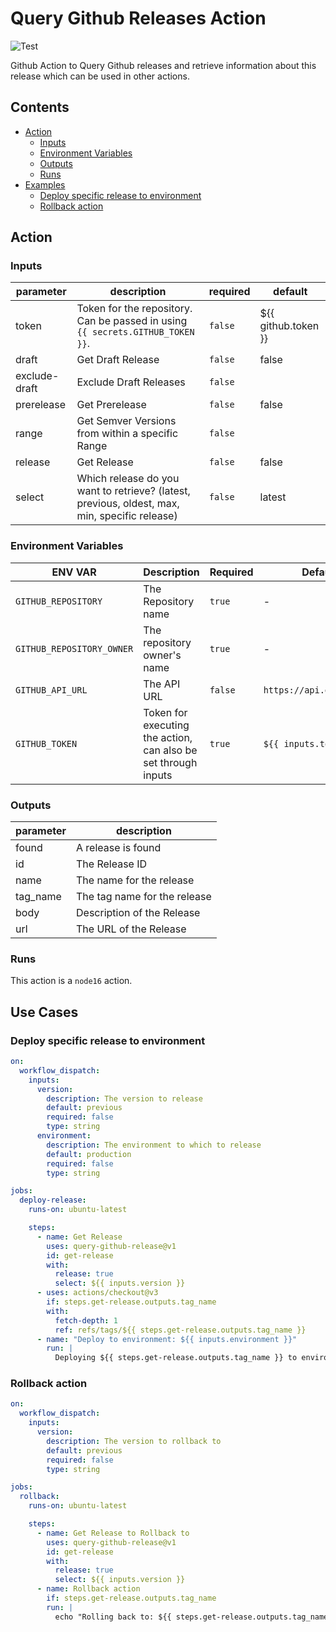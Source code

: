 # Query Github Releases Action

![Test](https://github.com/boite-nl/query-release-action/actions/workflows/01-build.yml/badge.svg?branch=main)


Github Action to Query Github releases and retrieve information about this release which can be used in other actions.

## Contents
<!-- START doctoc generated TOC please keep comment here to allow auto update -->
<!-- DON'T EDIT THIS SECTION, INSTEAD RE-RUN doctoc TO UPDATE -->

- [Action](#action)
  - [Inputs](#inputs)
  - [Environment Variables](#environment-variables)
  - [Outputs](#outputs)
  - [Runs](#runs)
- [Examples](#examples)
  - [Deploy specific release to environment](#deploy-specific-release-to-environment)
  - [Rollback action](#rollback-action)

<!-- END doctoc generated TOC please keep comment here to allow auto update -->

## Action
<!-- action-docs-inputs -->
### Inputs

| parameter | description | required | default |
| - | - | - | - |
| token | Token for the repository. Can be passed in using `{{ secrets.GITHUB_TOKEN }}`. | `false` | ${{ github.token }} |
| draft | Get Draft Release | `false` | false |
| exclude-draft | Exclude Draft Releases | `false` |  |
| prerelease | Get Prerelease | `false` | false |
| range | Get Semver Versions from within a specific Range | `false` |  |
| release | Get Release | `false` | false |
| select | Which release do you want to retrieve? (latest, previous, oldest, max, min, specific release) | `false` | latest |



<!-- action-docs-inputs -->

### Environment Variables

| ENV VAR                   | Description                                                    | Required | Default                  |
| ------------------------- | -------------------------------------------------------------- | -------- | ------------------------ |
| `GITHUB_REPOSITORY`       | The Repository name                                            | `true`   | -                        |
| `GITHUB_REPOSITORY_OWNER` | The repository owner's name                                    | `true`   | -                        |
| `GITHUB_API_URL`          | The API URL                                                    | `false`  | `https://api.github.com` |
| `GITHUB_TOKEN`            | Token for executing the action, can also be set through inputs | `true`   | `${{ inputs.token }}`    |

<!-- action-docs-outputs -->
### Outputs

| parameter | description |
| - | - |
| found | A release is found |
| id | The Release ID |
| name | The name for the release |
| tag_name | The tag name for the release |
| body | Description of the Release |
| url | The URL of the Release |



<!-- action-docs-outputs -->

<!-- action-docs-runs -->
### Runs

This action is a `node16` action.


<!-- action-docs-runs -->

## Use Cases

### Deploy specific release to environment
```yml
on:
  workflow_dispatch:
    inputs:
      version:
        description: The version to release
        default: previous
        required: false
        type: string
      environment:
        description: The environment to which to release
        default: production
        required: false
        type: string

jobs:
  deploy-release:
    runs-on: ubuntu-latest

    steps:
      - name: Get Release
        uses: query-github-release@v1
        id: get-release
        with:
          release: true
          select: ${{ inputs.version }}
      - uses: actions/checkout@v3
        if: steps.get-release.outputs.tag_name
        with:
          fetch-depth: 1
          ref: refs/tags/${{ steps.get-release.outputs.tag_name }}
      - name: "Deploy to environment: ${{ inputs.environment }}"
        run: |
          Deploying ${{ steps.get-release.outputs.tag_name }} to environment: ${{ inputs.environment }}
```

### Rollback action

```yml
on:
  workflow_dispatch:
    inputs:
      version:
        description: The version to rollback to
        default: previous
        required: false
        type: string

jobs:
  rollback:
    runs-on: ubuntu-latest

    steps:
      - name: Get Release to Rollback to
        uses: query-github-release@v1
        id: get-release
        with:
          release: true
          select: ${{ inputs.version }}
      - name: Rollback action
        if: steps.get-release.outputs.tag_name
        run: |
          echo "Rolling back to: ${{ steps.get-release.outputs.tag_name }}"
```
